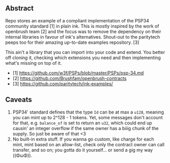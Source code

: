 ## Abstract

Repo stores an example of a compliant implementation of the PSP34
community standard [1] in plain ink. This is mostly inspired by the work
of openbrush team [2] and the focus was to remove the dependency on
their internal libraries in favour of ink's alternatives. Shout-out to
the paritytech peeps too for their amazing up-to-date examples
repository. [3]

This ain't a library that you can import into your code and
extend. You better off cloning it, checking which extensions you need
and then implementing what's missing on top of it.

- [1] https://github.com/w3f/PSPs/blob/master/PSPs/psp-34.md
- [2] https://github.com/Brushfam/openbrush-contracts
- [3] https://github.com/paritytech/ink-examples/

## Caveats

1. PSP34' standard defines that the type `Id` can be at max a `u128`,
   meaning you can mint up to 2^128 - 1 tokens. Yet, some messages
   don't account for that, e.g. `balance_of` is set to return an
   `u32`, which could end up causin' an integer overflow if the same
   owner has a biiig chunk of the supply. So just be aware of that <3
2. No built-in extra stuff. If you wanna go custom, like charge for
   each mint, mint based on an allow-list, check only the contract
   owner can call transfer, and so on; you gotta do it yourself... or
   send a gig my way ((ΦωΦ)).
